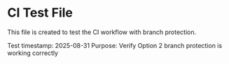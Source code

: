 # CI Test File

This file is created to test the CI workflow with branch protection.

Test timestamp: 2025-08-31
Purpose: Verify Option 2 branch protection is working correctly
